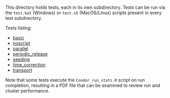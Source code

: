 This directory holds tests, each in its own subdirectory. Tests can
be run via the `test.bat` (Windows) or `test.sh` (MacOS/Linux) scripts present in every test subdirectory.

Tests listing:
- [basic](basic/purpose.md)
- [noscript](noscript/purpose.md)
- [parallel](parallel/purpose.md)
- [periodic_release](periodic_release/purpose.md)
- [seeding](seeding/purpose.md)
- [time_correction](time_correction/purpose.md)
- [transport](transport/purpose.md)

Note that some tests execute the `Condor_run_stats.R` script on run
completion, resulting in a PDF file that can be examined to review
run and cluster performance.
